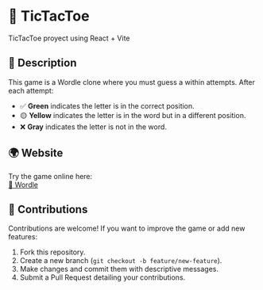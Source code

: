 # 📜 TicTacToe

TicTacToe proyect using React + Vite

## 📝 Description
This game is a Wordle clone where you must guess a within attempts. After each attempt:
- ✅ **Green** indicates the letter is in the correct position.
- 🟡 **Yellow** indicates the letter is in the word but in a different position.
- ❌ **Gray** indicates the letter is not in the word.

## 🌍 Website
Try the game online here:  
[🔗 Wordle](https://diegomanildo.github.io/TicTacToe/)

## 🤝 Contributions
Contributions are welcome! If you want to improve the game or add new features:
1. Fork this repository.
2. Create a new branch (`git checkout -b feature/new-feature`).
3. Make changes and commit them with descriptive messages.
4. Submit a Pull Request detailing your contributions.

<!-- ## 📷 Screenshots
![Screenshot](./docs/images/1.png)
![Screenshot](./docs/images/2.png)
![Screenshot](./docs/images/3.png) -->